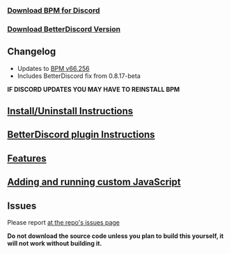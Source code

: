 ### [Download BPM for Discord](https://github.com/ByzantineFailure/BPM-for-Discord/releases/download/discord-v0.8.18-beta/BPM.for.Discord.discord-v0.8.18-beta.7z)
### [Download BetterDiscord Version](https://github.com/ByzantineFailure/BPM-for-Discord/releases/download/discord-v0.8.18-beta/betterDiscord-bpm.plugin.js)

## Changelog

* Updates to [BPM v66.256](https://www.reddit.com/r/betterponymotes/comments/5ov2h1/betterponymotes_v66256_20170118/)
* Includes BetterDiscord fix from 0.8.17-beta

**IF DISCORD UPDATES YOU MAY HAVE TO REINSTALL BPM**

## [Install/Uninstall Instructions](https://github.com/ByzantineFailure/BPM-for-Discord/blob/discord-v0.8.18-beta/discord/INSTALLATION.md)

## [BetterDiscord plugin Instructions](https://github.com/ByzantineFailure/BPM-for-Discord/blob/discord-v0.8.18-beta/discord/BETTERDISCORD.md)

## [Features](https://github.com/ByzantineFailure/BPM-for-Discord/blob/discord-v0.8.18-beta/discord/FEATURES.md)

## [Adding and running custom JavaScript](https://github.com/ByzantineFailure/BPM-for-Discord/blob/discord-v0.8.18-beta/discord/CUSTOMJS.md)

## Issues
Please report [at the repo's issues page](https://github.com/ByzantineFailure/bpm/issues)

**Do not download the source code unless you plan to build this yourself, it will not work without building it.**
